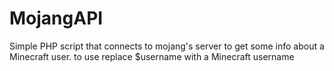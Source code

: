 MojangAPI
=========

Simple PHP script that connects to mojang's server to get some info about a Minecraft user.
to use replace $username with a Minecraft username
